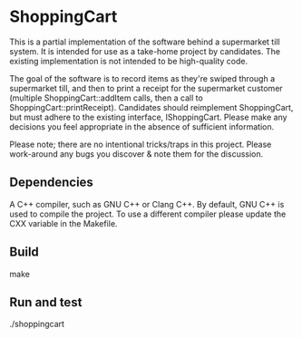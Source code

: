 # ShoppingCart

This is a partial implementation of the software behind a supermarket till system. It is intended
for use as a take-home project by candidates. The existing implementation is not intended to be
high-quality code.

The goal of the software is to record items as they're swiped through a supermarket till, and then
to print a receipt for the supermarket customer (multiple ShoppingCart::addItem calls, then a call
to ShoppingCart::printReceipt). Candidates should reimplement ShoppingCart, but must adhere to the
existing interface, IShoppingCart. Please make any decisions you feel appropriate in the absence of
sufficient information.

Please note; there are no intentional tricks/traps in this project. Please work-around any bugs you
discover & note them for the discussion.

## Dependencies
  A C++ compiler, such as GNU C++ or Clang C++. By default, GNU C++ is used to compile the project.
  To use a different compiler please update the CXX variable in the Makefile.

## Build
  make

## Run and test
  ./shoppingcart
